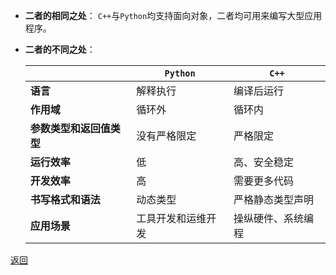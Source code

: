 - **二者的相同之处**：
	`C++`与`Python`均支持面向对象，二者均可用来编写大型应用程序。
- **二者的不同之处**：
	
	|| **`Python`** | **`C++`**
	| - | - | -
	| **语言** | 解释执行 | 编译后运行
	| **作用域** | 循环外 | 循环内
	| **参数类型和返回值类型** | 没有严格限定 | 严格限定
	| **运行效率** | 低 | 高、安全稳定
	| **开发效率** | 高 | 需要更多代码
	| **书写格式和语法** | 动态类型 | 严格静态类型声明
	| **应用场景** | 工具开发和运维开发 | 操纵硬件、系统编程

[返回](C++语言对比/readme)